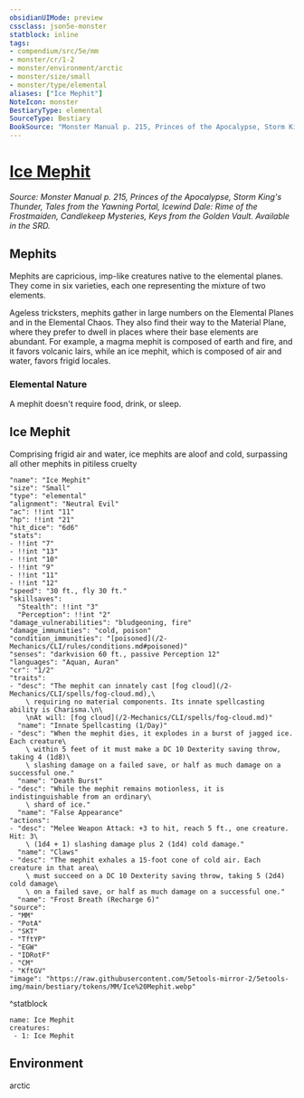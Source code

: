 ```yaml
---
obsidianUIMode: preview
cssclass: json5e-monster
statblock: inline
tags:
- compendium/src/5e/mm
- monster/cr/1-2
- monster/environment/arctic
- monster/size/small
- monster/type/elemental
aliases: ["Ice Mephit"]
NoteIcon: monster
BestiaryType: elemental
SourceType: Bestiary
BookSource: "Monster Manual p. 215, Princes of the Apocalypse, Storm King's Thunder, Tales from the Yawning Portal, Icewind Dale: Rime of the Frostmaiden, Candlekeep Mysteries, Keys from the Golden Vault. Available in the SRD."
---
```

# [Ice Mephit](2-Mechanics/CLI/bestiary/elemental/ice-mephit.md)
*Source: Monster Manual p. 215, Princes of the Apocalypse, Storm King's Thunder, Tales from the Yawning Portal, Icewind Dale: Rime of the Frostmaiden, Candlekeep Mysteries, Keys from the Golden Vault. Available in the SRD.*  

## Mephits

Mephits are capricious, imp-like creatures native to the elemental planes. They come in six varieties, each one representing the mixture of two elements.

Ageless tricksters, mephits gather in large numbers on the Elemental Planes and in the Elemental Chaos. They also find their way to the Material Plane, where they prefer to dwell in places where their base elements are abundant. For example, a magma mephit is composed of earth and fire, and it favors volcanic lairs, while an ice mephit, which is composed of air and water, favors frigid locales.

### Elemental Nature

A mephit doesn't require food, drink, or sleep.

## Ice Mephit

Comprising frigid air and water, ice mephits are aloof and cold, surpassing all other mephits in pitiless cruelty

```statblock
"name": "Ice Mephit"
"size": "Small"
"type": "elemental"
"alignment": "Neutral Evil"
"ac": !!int "11"
"hp": !!int "21"
"hit_dice": "6d6"
"stats":
- !!int "7"
- !!int "13"
- !!int "10"
- !!int "9"
- !!int "11"
- !!int "12"
"speed": "30 ft., fly 30 ft."
"skillsaves":
  "Stealth": !!int "3"
  "Perception": !!int "2"
"damage_vulnerabilities": "bludgeoning, fire"
"damage_immunities": "cold, poison"
"condition_immunities": "[poisoned](/2-Mechanics/CLI/rules/conditions.md#poisoned)"
"senses": "darkvision 60 ft., passive Perception 12"
"languages": "Aquan, Auran"
"cr": "1/2"
"traits":
- "desc": "The mephit can innately cast [fog cloud](/2-Mechanics/CLI/spells/fog-cloud.md),\
    \ requiring no material components. Its innate spellcasting ability is Charisma.\n\
    \nAt will: [fog cloud](/2-Mechanics/CLI/spells/fog-cloud.md)"
  "name": "Innate Spellcasting (1/Day)"
- "desc": "When the mephit dies, it explodes in a burst of jagged ice. Each creature\
    \ within 5 feet of it must make a DC 10 Dexterity saving throw, taking 4 (1d8)\
    \ slashing damage on a failed save, or half as much damage on a successful one."
  "name": "Death Burst"
- "desc": "While the mephit remains motionless, it is indistinguishable from an ordinary\
    \ shard of ice."
  "name": "False Appearance"
"actions":
- "desc": "Melee Weapon Attack: +3 to hit, reach 5 ft., one creature. Hit: 3\
    \ (1d4 + 1) slashing damage plus 2 (1d4) cold damage."
  "name": "Claws"
- "desc": "The mephit exhales a 15-foot cone of cold air. Each creature in that area\
    \ must succeed on a DC 10 Dexterity saving throw, taking 5 (2d4) cold damage\
    \ on a failed save, or half as much damage on a successful one."
  "name": "Frost Breath (Recharge 6)"
"source":
- "MM"
- "PotA"
- "SKT"
- "TftYP"
- "EGW"
- "IDRotF"
- "CM"
- "KftGV"
"image": "https://raw.githubusercontent.com/5etools-mirror-2/5etools-img/main/bestiary/tokens/MM/Ice%20Mephit.webp"
```
^statblock

```encounter-table
name: Ice Mephit
creatures:
 - 1: Ice Mephit
```

## Environment

arctic